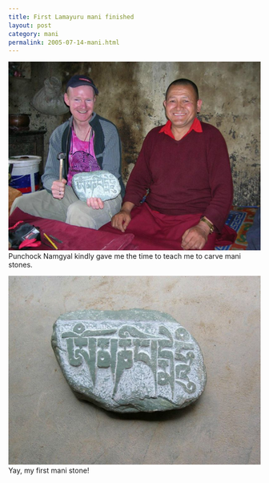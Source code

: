 ```yaml
---
title: First Lamayuru mani finished
layout: post
category: mani
permalink: 2005-07-14-mani.html
---
```


![Punchock Namgyal](/assets/images/mani/mani1Teacher.jpg)  
Punchock Namgyal kindly gave me the time to teach me to carve mani stones.

![mani 1](/assets/images/mani/mani1Finished.jpg)  
Yay, my first mani stone!
